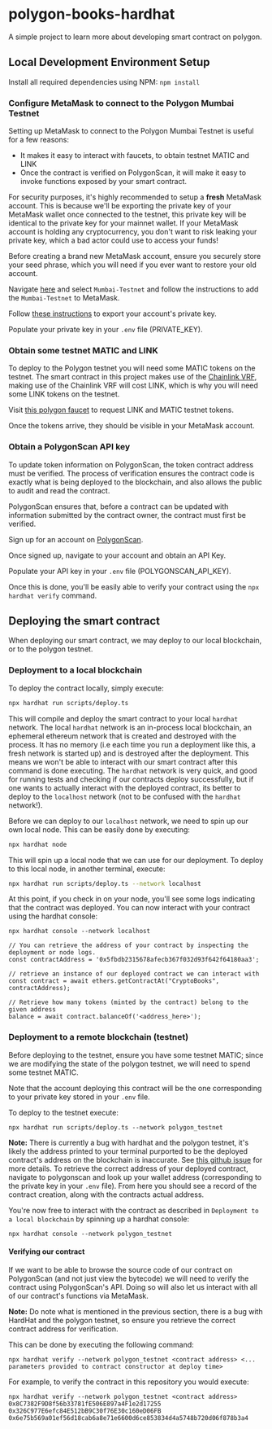 # polygon-books-hardhat

A simple project to learn more about developing smart contract on polygon.

## Local Development Environment Setup

Install all required dependencies using NPM: `npm install`

### Configure MetaMask to connect to the Polygon Mumbai Testnet

Setting up MetaMask to connect to the Polygon Mumbai Testnet is useful for a few reasons:

- It makes it easy to interact with faucets, to obtain testnet MATIC and LINK
- Once the contract is verified on PolygonScan, it will make it easy to invoke functions
  exposed by your smart contract.

For security purposes, it's highly recommended to setup a **fresh** MetaMask account.
This is because we'll be exporting the private key of your MetaMask wallet once connected
to the testnet, this private key will be identical to the private key for your mainnet wallet.
If your MetaMask account is holding any cryptocurrency, you don't want to risk leaking
your private key, which a bad actor could use to access your funds!

Before creating a brand new MetaMask account, ensure you securely store your seed phrase, which
you will need if you ever want to restore your old account.

Navigate [here](https://docs.polygon.technology/docs/develop/metamask/config-polygon-on-metamask/)
and select `Mumbai-Testnet` and follow the instructions to add the `Mumbai-Testnet` to MetaMask.

Follow [these instructions](https://metamask.zendesk.com/hc/en-us/articles/360015289632-How-to-Export-an-Account-Private-Key)
to export your account's private key.

Populate your private key in your `.env` file (PRIVATE_KEY).

### Obtain some testnet MATIC and LINK

To deploy to the Polygon testnet you will need some MATIC tokens on the testnet.
The smart contract in this project makes use of the [Chainlink VRF](https://docs.chain.link/docs/chainlink-vrf/),
making use of the Chainlink VRF will cost LINK, which is why you will need some LINK tokens on
the testnet.

Visit [this polygon faucet](https://faucet.polygon.technology/) to request LINK and MATIC testnet tokens.

Once the tokens arrive, they should be visible in your MetaMask account.

### Obtain a PolygonScan API key

To update token information on PolygonScan, the token contract address must be verified.
The process of verification ensures the contract code is exactly what is being deployed to
the blockchain, and also allows the public to audit and read the contract.

PolygonScan ensures that, before a contract can be updated with information submitted by
the contract owner, the contract must first be verified.

Sign up for an account on [PolygonScan](https://polygonscan.com/).

Once signed up, navigate to your account and obtain an API Key.

Populate your API key in your `.env` file (POLYGONSCAN_API_KEY).

Once this is done, you'll be easily able to verify your contract using the `npx hardhat verify` command.

## Deploying the smart contract

When deploying our smart contract, we may deploy to our local blockchain, or to the polygon testnet.

### Deployment to a local blockchain

To deploy the contract locally, simply execute:

```bash
npx hardhat run scripts/deploy.ts
```

This will compile and deploy the smart contract to your local `hardhat` network.
The local `hardhat` network is an in-process local blockchain, an ephemeral ethereum
network that is created and destroyed with the process.
It has no memory (i.e each time you run a deployment like this, a fresh network is
started up) and is destroyed after the deployment. This means we won't be able to
interact with our smart contract after this command is done executing. The `hardhat`
network is very quick, and good for running tests and checking if our contracts deploy
successfully, but if one wants to actually interact with the deployed contract, its better
to deploy to the `localhost` network (not to be confused with the `hardhat` network!).

Before we can deploy to our `localhost` network, we need to spin up our own local node.
This can be easily done by executing:

```bash
npx hardhat node
```

This will spin up a local node that we can use for our deployment. To deploy to this local node,
in another terminal, execute:

```bash
npx hardhat run scripts/deploy.ts --network localhost
```

At this point, if you check in on your node, you'll see some logs indicating that the contract was
deployed. You can now interact with your contract using the hardhat console:

```
npx hardhat console --network localhost

// You can retrieve the address of your contract by inspecting the deployment or node logs.
const contractAddress = '0x5fbdb2315678afecb367f032d93f642f64180aa3';

// retrieve an instance of our deployed contract we can interact with
const contract = await ethers.getContractAt("CryptoBooks", contractAddress);

// Retrieve how many tokens (minted by the contract) belong to the given address
balance = await contract.balanceOf('<address_here>');
```

### Deployment to a remote blockchain (testnet)

Before deploying to the testnet, ensure you have some testnet MATIC; since we are modifying
the state of the polygon testnet, we will need to spend some testnet MATIC.

Note that the account deploying this contract will be the one corresponding to your private
key stored in your `.env` file.

To deploy to the testnet execute:

```
npx hardhat run scripts/deploy.ts --network polygon_testnet
```

**Note:** There is currently a bug with hardhat and the polygon testnet, it's likely the address printed to your terminal
purported to be the deployed contract's address on the blockchain is inaccurate. See
[this github issue](https://github.com/nomiclabs/hardhat/issues/2162) for more details. To retrieve the correct address of your
deployed contract, navigate to polygonscan and look up your wallet address (corresponding to the private key in your `.env` file).
From here you should see a record of the contract creation, along with the contracts actual address.

You're now free to interact with the contract as described in `Deployment to a local blockchain` by spinning up a hardhat console:

```
npx hardhat console --network polygon_testnet
```

#### Verifying our contract

If we want to be able to browse the source code of our contract on PolygonScan (and not just view the bytecode) we will
need to verify the contract using PolygonScan's API. Doing so will also let us interact with all of our contract's functions
via MetaMask.

**Note:** Do note what is mentioned in the previous section, there is a bug with HardHat and the polygon testnet, so ensure you
retrieve the correct contract address for verification.

This can be done by executing the following command:

```
npx hardhat verify --network polygon_testnet <contract address> <... parameters provided to contract constructor at deploy time>
```

For example, to verify the contract in this repository you would execute:

```
npx hardhat verify --network polygon_testnet <contract address> 0x8C7382F9D8f56b33781fE506E897a4F1e2d17255 0x326C977E6efc84E512bB9C30f76E30c160eD06FB 0x6e75b569a01ef56d18cab6a8e71e6600d6ce853834d4a5748b720d06f878b3a4
```
